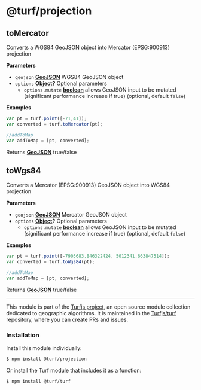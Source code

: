 # @turf/projection

<!-- Generated by documentation.js. Update this documentation by updating the source code. -->

## toMercator

Converts a WGS84 GeoJSON object into Mercator (EPSG:900913) projection

**Parameters**

-   `geojson` **[GeoJSON](http://geojson.org/geojson-spec.html#geojson-objects)** WGS84 GeoJSON object
-   `options` **[Object](https://developer.mozilla.org/en-US/docs/Web/JavaScript/Reference/Global_Objects/Object)?** Optional parameters
    -   `options.mutate` **[boolean](https://developer.mozilla.org/en-US/docs/Web/JavaScript/Reference/Global_Objects/Boolean)** allows GeoJSON input to be mutated (significant performance increase if true) (optional, default `false`)

**Examples**

```javascript
var pt = turf.point([-71,41]);
var converted = turf.toMercator(pt);

//addToMap
var addToMap = [pt, converted];
```

Returns **[GeoJSON](http://geojson.org/geojson-spec.html#geojson-objects)** true/false

## toWgs84

Converts a Mercator (EPSG:900913) GeoJSON object into WGS84 projection

**Parameters**

-   `geojson` **[GeoJSON](http://geojson.org/geojson-spec.html#geojson-objects)** Mercator GeoJSON object
-   `options` **[Object](https://developer.mozilla.org/en-US/docs/Web/JavaScript/Reference/Global_Objects/Object)?** Optional parameters
    -   `options.mutate` **[boolean](https://developer.mozilla.org/en-US/docs/Web/JavaScript/Reference/Global_Objects/Boolean)** allows GeoJSON input to be mutated (significant performance increase if true) (optional, default `false`)

**Examples**

```javascript
var pt = turf.point([-7903683.846322424, 5012341.663847514]);
var converted = turf.toWgs84(pt);

//addToMap
var addToMap = [pt, converted];
```

Returns **[GeoJSON](http://geojson.org/geojson-spec.html#geojson-objects)** true/false

<!-- This file is automatically generated. Please don't edit it directly:
if you find an error, edit the source file (likely index.js), and re-run
./scripts/generate-readmes in the turf project. -->

---

This module is part of the [Turfjs project](http://turfjs.org/), an open source
module collection dedicated to geographic algorithms. It is maintained in the
[Turfjs/turf](https://github.com/Turfjs/turf) repository, where you can create
PRs and issues.

### Installation

Install this module individually:

```sh
$ npm install @turf/projection
```

Or install the Turf module that includes it as a function:

```sh
$ npm install @turf/turf
```
